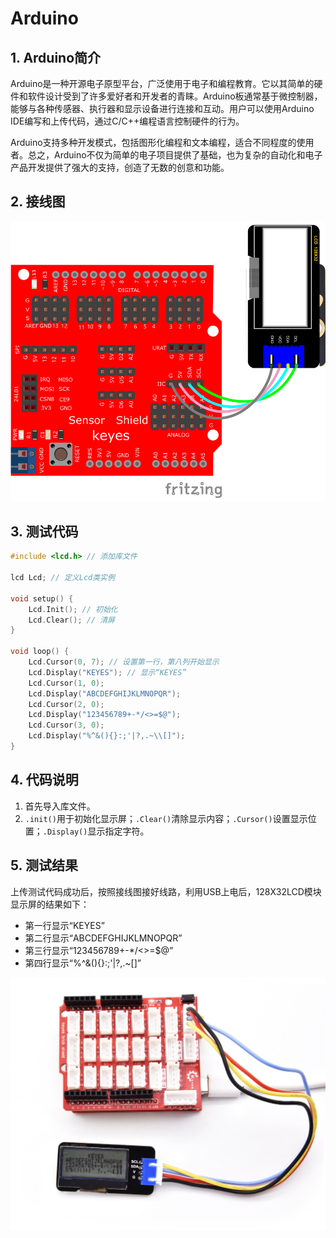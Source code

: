 # Arduino


## 1. Arduino简介  

Arduino是一种开源电子原型平台，广泛使用于电子和编程教育。它以其简单的硬件和软件设计受到了许多爱好者和开发者的青睐。Arduino板通常基于微控制器，能够与各种传感器、执行器和显示设备进行连接和互动。用户可以使用Arduino IDE编写和上传代码，通过C/C++编程语言控制硬件的行为。  

Arduino支持多种开发模式，包括图形化编程和文本编程，适合不同程度的使用者。总之，Arduino不仅为简单的电子项目提供了基础，也为复杂的自动化和电子产品开发提供了强大的支持，创造了无数的创意和功能。  

## 2. 接线图  

![](media/8f626b8b0d16c3221c25b0ee474fece4.png)  

## 3. 测试代码  

```cpp  
#include <lcd.h> // 添加库文件  

lcd Lcd; // 定义Lcd类实例  

void setup() {  
    Lcd.Init(); // 初始化  
    Lcd.Clear(); // 清屏  
}  

void loop() {  
    Lcd.Cursor(0, 7); // 设置第一行，第八列开始显示  
    Lcd.Display("KEYES"); // 显示“KEYES”  
    Lcd.Cursor(1, 0);  
    Lcd.Display("ABCDEFGHIJKLMNOPQR");  
    Lcd.Cursor(2, 0);  
    Lcd.Display("123456789+-*/<>=$@");  
    Lcd.Cursor(3, 0);  
    Lcd.Display("%^&(){}:;'|?,.~\\[]");  
}  
```  

## 4. 代码说明  

1. 首先导入库文件。  
2. `.init()`用于初始化显示屏；`.Clear()`清除显示内容；`.Cursor()`设置显示位置；`.Display()`显示指定字符。  

## 5. 测试结果  

上传测试代码成功后，按照接线图接好线路，利用USB上电后，128X32LCD模块显示屏的结果如下：  

- 第一行显示“KEYES”  
- 第二行显示“ABCDEFGHIJKLMNOPQR”  
- 第三行显示“123456789+-*/<>=$@”  
- 第四行显示“%^&(){}:;'|?,.~\[]”  

![](media/99e025986988742c90c326f6040f687f.png)





